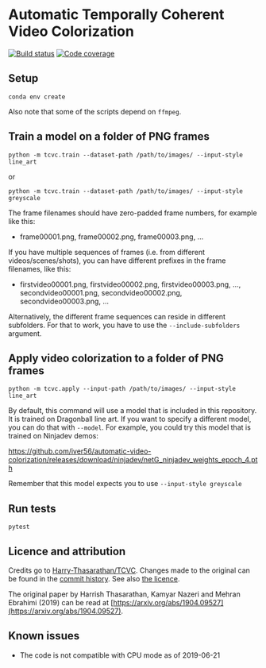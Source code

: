 # Automatic Temporally Coherent Video Colorization

[![Build status](https://img.shields.io/circleci/project/github/iver56/automatic-video-colorization/master.svg)](https://circleci.com/gh/iver56/automatic-video-colorization) [![Code coverage](https://img.shields.io/codecov/c/github/iver56/automatic-video-colorization/master.svg)](https://codecov.io/gh/iver56/automatic-video-colorization)

## Setup

`conda env create`

Also note that some of the scripts depend on `ffmpeg`.

## Train a model on a folder of PNG frames

`python -m tcvc.train --dataset-path /path/to/images/ --input-style line_art`

or

`python -m tcvc.train --dataset-path /path/to/images/ --input-style greyscale`


The frame filenames should have zero-padded frame numbers, for example like this:

* frame00001.png, frame00002.png, frame00003.png, ...

If you have multiple sequences of frames (i.e. from different videos/scenes/shots), you can have different prefixes in the frame filenames, like this:
* firstvideo00001.png, firstvideo00002.png, firstvideo00003.png, ..., secondvideo00001.png, secondvideo00002.png, secondvideo00003.png, ...

Alternatively, the different frame sequences can reside in different subfolders. For that to work, you have to use the `--include-subfolders` argument.

## Apply video colorization to a folder of PNG frames

`python -m tcvc.apply --input-path /path/to/images/ --input-style line_art`

By default, this command will use a model that is included in this repository. It is trained on Dragonball line art. If you want to specify a different model, you can do that with `--model`. For example, you could try this model that is trained on Ninjadev demos:

https://github.com/iver56/automatic-video-colorization/releases/download/ninjadev/netG_ninjadev_weights_epoch_4.pth

Remember that this model expects you to use `--input-style greyscale`

## Run tests

`pytest`

## Licence and attribution

Credits go to [Harry-Thasarathan/TCVC](https://github.com/Harry-Thasarathan/TCVC). Changes made to the original can be found in the [commit history](https://github.com/iver56/automatic-video-colorization/commits/master). See also [the licence](https://github.com/iver56/automatic-video-colorization/blob/master/LICENCE.md).

The original paper by Harrish Thasarathan, Kamyar Nazeri and Mehran Ebrahimi (2019) can be read at [https://arxiv.org/abs/1904.09527](https://arxiv.org/abs/1904.09527).

## Known issues

* The code is not compatible with CPU mode as of 2019-06-21
